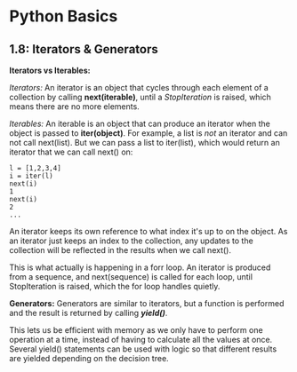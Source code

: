 # Python Basics

## 1.8: Iterators & Generators
__Iterators vs Iterables:__

_Iterators:_
An iterator is an object that cycles through each element of a collection by calling __next(iterable)__, until a _StopIteration_ is raised, which means there are no more elements.

_Iterables:_
An iterable is an object that can produce an iterator when the object is passed to __iter(object)__.
For example, a list is *not* an iterator and can not call next(list). But we can pass a list to iter(list), which would return an iterator that we can call next() on:

    l = [1,2,3,4]
    i = iter(l)
    next(i)
    1
    next(i)
    2
    ...

An iterator keeps its own reference to what index it's up to on the object. As an iterator just keeps an index to the collection, any updates to the collection will be reflected in the results when we call next().

This is what actually is happening in a forr loop. An iterator is produced from a sequence, and next(sequence) is called for each loop, until StopIteration is raised, which the for loop handles quietly.

__Generators:__
Generators are similar to iterators, but a function is performed and the result is returned by calling  __*yield()*__.

This lets us be efficient with memory as we only have to perform one operation at a time, instead of having to calculate all the values at once. 
Several yield() statements can be used with logic so that different results are yielded depending on the decision tree. 
